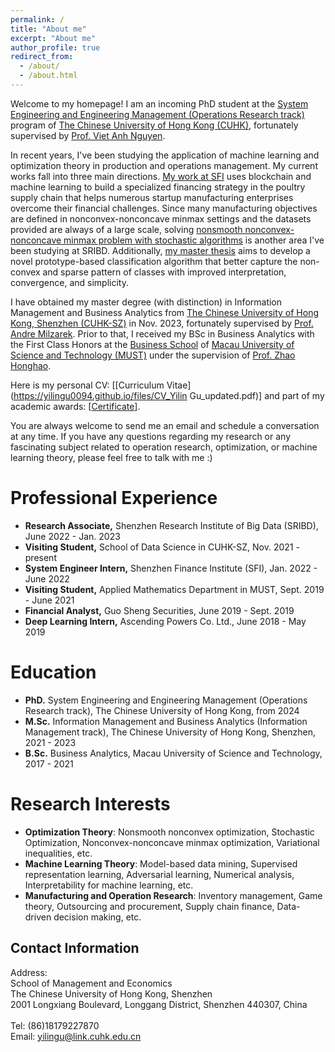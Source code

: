 ```yaml
---
permalink: /
title: "About me"
excerpt: "About me"
author_profile: true
redirect_from: 
  - /about/
  - /about.html
---
```

Welcome to my homepage! I am an incoming PhD student at the [System Engineering and Engineering Management (Operations Research track)](https://www.se.cuhk.edu.hk/research/operations-research/) program of [The Chinese University of Hong Kong (CUHK)](https://www.cuhk.edu.hk/english/index.html), fortunately supervised by [Prof. Viet Anh Nguyen](https://www.vietanhnguyen.net/).

In recent years, I've been studying the application of machine learning and optimization theory in production and operations management. My current works fall into three main directions. [My work at SFI](https://yilingu0094.github.io/industry_project/) uses blockchain and machine learning to build a specialized financing strategy in the poultry supply chain that helps numerous startup manufacturing enterprises overcome their financial challenges. Since many manufacturing objectives are defined in nonconvex-nonconcave minmax settings and the datasets provided are always of a large scale, solving [nonsmooth nonconvex-nonconcave minmax problem with stochastic algorithms](https://yilingu0094.github.io/research/) is another area I've been studying at SRIBD. Additionally, <a href="https://yilingu0094.github.io/research/#2-adaptive-multiple-vector-quantization-classification-master-thesis">my master thesis</a> aims to develop a novel prototype-based classification algorithm that better capture the non-convex and sparse pattern of classes with improved interpretation, convergence, and simplicity.

I have obtained my master degree (with distinction) in Information Management and Business Analytics from [The Chinese University of Hong Kong, Shenzhen (CUHK-SZ)](https://www.cuhk.edu.cn/en) in Nov. 2023, fortunately supervised by [Prof. Andre Milzarek](https://sds.cuhk.edu.cn/en/teacher/64). Prior to that, I received my BSc in Business Analytics with the First Class Honors at the [Business School](https://www.must.edu.mo/en/msb) of [Macau University of Science and Technology (MUST)](https://www.must.edu.mo/en) under the supervision of [Prof. Zhao Honghao](https://www.must.edu.mo/images/MSB/files/ZhaoHongHao_SC.pdf).

Here is my personal CV: \[[Curriculum Vitae](https://yilingu0094.github.io/files/CV_Yilin Gu_updated.pdf)\] and part of my academic awards: \[[Certificate](https://cuhko365-my.sharepoint.com/:b:/g/personal/221025012_link_cuhk_edu_cn/EdlJ0FbPdhxLm3cDzeERBVsByZgHSWGYQcTlQNPrI26srQ?e=QeDv0c)\].

You are always welcome to send me an email and schedule a conversation at any time. If you have any questions regarding my research or any fascinating subject related to operation research, optimization, or machine learning theory, please feel free to talk with me :)



Professional Experience
======
+ **Research Associate,** Shenzhen Research Institute of Big Data (SRIBD), June 2022 - Jan. 2023
+ **Visiting Student,** School of Data Science in CUHK-SZ, Nov. 2021 - present
+ **System Engineer Intern,** Shenzhen Finance Institute (SFI), Jan. 2022 - June 2022
+ **Visiting Student,** Applied Mathematics Department in MUST, Sept. 2019 - June 2021
+ **Financial Analyst,** Guo Sheng Securities, June 2019 - Sept. 2019
+ **Deep Learning Intern,** Ascending Powers Co. Ltd., June 2018 - May 2019


Education
======
+ **PhD.** System Engineering and Engineering Management (Operations Research track), The Chinese University of Hong Kong, from 2024
+ **M.Sc.** Information Management and Business Analytics (Information Management track), The Chinese University of Hong Kong, Shenzhen, 2021 - 2023
+ **B.Sc.** Business Analytics, Macau University of Science and Technology, 2017 - 2021

Research Interests
======
+ **Optimization Theory**: Nonsmooth nonconvex optimization, Stochastic Optimization, Nonconvex-nonconcave minmax optimization, Variational inequalities, etc.
+ **Machine Learning Theory**: Model-based data mining, Supervised representation learning, Adversarial learning, Numerical analysis, Interpretability for machine learning, etc.
+ **Manufacturing and Operation Research**: Inventory management, Game theory, Outsourcing and procurement, Supply chain finance, Data-driven decision making, etc.


Contact Information
------
Address:
<br/>
School of Management and Economics
<br/>
The Chinese University of Hong Kong, Shenzhen
<br/>
2001 Longxiang Boulevard, Longgang District, Shenzhen 440307, China
<br/>
<br/>
Tel: (86)18179227870
<br/>
Email: [yilingu@link.cuhk.edu.cn](mailto:yilingu@link.cuhk.edu.cn)


